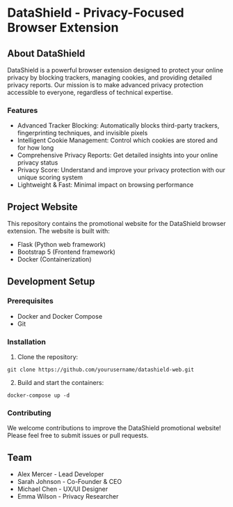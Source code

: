 # DataShield - Privacy-Focused Browser Extension

## About DataShield

DataShield is a powerful browser extension designed to protect your online privacy by blocking trackers, managing cookies, and providing detailed privacy reports. Our mission is to make advanced privacy protection accessible to everyone, regardless of technical expertise.

### Features

- Advanced Tracker Blocking: Automatically blocks third-party trackers, fingerprinting techniques, and invisible pixels
- Intelligent Cookie Management: Control which cookies are stored and for how long
- Comprehensive Privacy Reports: Get detailed insights into your online privacy status
- Privacy Score: Understand and improve your privacy protection with our unique scoring system
- Lightweight & Fast: Minimal impact on browsing performance

## Project Website

This repository contains the promotional website for the DataShield browser extension. The website is built with:

- Flask (Python web framework)
- Bootstrap 5 (Frontend framework)
- Docker (Containerization)

## Development Setup

### Prerequisites

- Docker and Docker Compose
- Git

### Installation

1. Clone the repository:

```
git clone https://github.com/yourusername/datashield-web.git
```

2. Build and start the containers:

```
docker-compose up -d
```

### Contributing

We welcome contributions to improve the DataShield promotional website! Please feel free to submit issues or pull requests.

## Team

- Alex Mercer - Lead Developer
- Sarah Johnson - Co-Founder & CEO
- Michael Chen - UX/UI Designer
- Emma Wilson - Privacy Researcher


